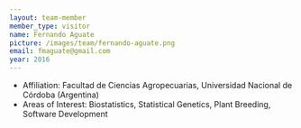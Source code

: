 ```yaml
---
layout: team-member
member_type: visitor
name: Fernando Aguate
picture: /images/team/fernando-aguate.png
email: fmaguate@gmail.com
year: 2016
---
```


- Affiliation: Facultad de Ciencias Agropecuarias, Universidad Nacional de Córdoba (Argentina)
- Areas of Interest: Biostatistics, Statistical Genetics, Plant Breeding, Software Development
